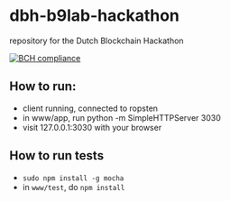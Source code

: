 # dbh-b9lab-hackathon
repository for the Dutch Blockchain Hackathon

[![BCH compliance](https://bettercodehub.com/edge/badge/coldice/dbh-b9lab-hackathon)](https://bettercodehub.com)


## How to run:
- client running, connected to ropsten
- in www/app, run python -m SimpleHTTPServer 3030
- visit 127.0.0.1:3030 with your browser

## How to run tests
- `sudo npm install -g mocha`
- in `www/test`, do `npm install`
